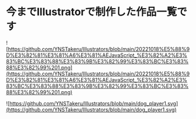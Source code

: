 # 今までIllustratorで制作した作品一覧です

![https://github.com/YNSTakeru/Illustrators/blob/main/20221018%E5%88%9D%E3%82%81%E3%81%A6%E3%81%AEJavaScript_%E3%82%A2%E3%83%BC%E3%83%88%E3%83%9B%E3%82%99%E3%83%BC%E3%83%88%E3%82%99%201.png](https://github.com/YNSTakeru/Illustrators/blob/main/20221018%E5%88%9D%E3%82%81%E3%81%A6%E3%81%AEJavaScript_%E3%82%A2%E3%83%BC%E3%83%88%E3%83%9B%E3%82%99%E3%83%BC%E3%83%88%E3%82%99%201.png)

![https://github.com/YNSTakeru/Illustrators/blob/main/dog_player1.svg](https://github.com/YNSTakeru/Illustrators/blob/main/dog_player1.svg)
